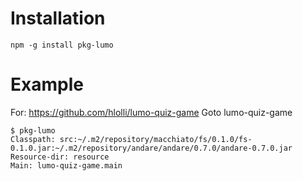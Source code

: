 # Installation
```
npm -g install pkg-lumo
```

# Example
For: https://github.com/hlolli/lumo-quiz-game
Goto lumo-quiz-game
```
$ pkg-lumo
Classpath: src:~/.m2/repository/macchiato/fs/0.1.0/fs-0.1.0.jar:~/.m2/repository/andare/andare/0.7.0/andare-0.7.0.jar
Resource-dir: resource
Main: lumo-quiz-game.main
```

